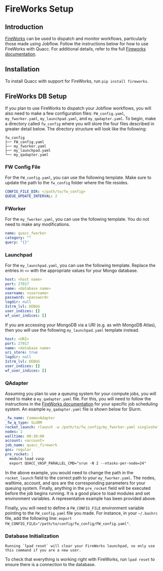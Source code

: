 # FireWorks Setup

## Introduction

[FireWorks](https://github.com/materialsproject/fireworks) can be used to dispatch and monitor workflows, particularly those made using Jobflow. Follow the instructions below for how to use FireWorks with Quacc. For additional details, refer to the full [Fireworks documentation](https://github.com/materialsproject/fireworks).

## Installation

To install Quacc with support for FireWorks, run `pip install fireworks`.

## FireWorks DB Setup

If you plan to use FireWorks to dispatch your Jobflow workflows, you will also need to make a few configuration files: `FW_config.yaml`, `my_fworker.yaml`, `my_launchpad.yaml`, and `my_qadapter.yaml`. To begin, make a directory called `fw_config` where you will store the four files described in greater detail below. The directory structure will look like the following:

```text
fw_config
├── FW_config.yaml
├── my_fworker.yaml
├── my_launchpad.yaml
└── my_qadapter.yaml
```

### FW Config File

For the `FW_config.yaml`, you can use the following template. Make sure to update the path to the `fw_config` folder where the file resides.

```yaml
CONFIG_FILE_DIR: </path/to/fw_config>
QUEUE_UPDATE_INTERVAL: 2
```

### FWorker

For the `my_fworker.yaml`, you can use the following template. You do not need to make any modifications.

```yaml
name: quacc_fworker
category: ""
query: "{}"
```

### Launchpad

For the `my_launchpad.yaml`, you can use the following template. Replace the entries in `<>` with the appropriate values for your Mongo database.

```yaml
host: <host name>
port: 27017
name: <database name>
username: <username>
password: <password>
logdir: null
Istrm_lvl: DEBUG
user_indices: []
wf_user_indices: []
```

If you are accessing your MongoDB via a URI (e.g. as with MongoDB Atlas), then you will use the following `my_launchpad.yaml` template instead.

```yaml
host: <URI>
port: 27017
name: <database name>
uri_store: true
logdir: null
Istrm_lvl: DEBUG
user_indices: []
wf_user_indices: []
```

### QAdapter

Assuming you plan to use a queuing system for your compute jobs, you will need to make a `my_qadapter.yaml` file. For this, you will need to follow the instructions in the [FireWorks documentation](https://materialsproject.github.io/fireworks/qadapter_programming.html) for your specific job scheduling system. An example `my_qadapter.yaml` file is shown below for Slurm.

```yaml
_fw_name: CommonAdapter
_fw_q_type: SLURM
rocket_launch: rlaunch -w /path/to/fw_config/my_fworker.yaml singleshot
nodes: 2
walltime: 00:30:00
account: <account>
job_name: quacc_firework
qos: regular
pre_rocket: |
  module load vasp
  export QUACC_VASP_PARALLEL_CMD="srun -N 2 --ntasks-per-node=24"
```

In the above example, you would need to change the path in the `rocket_launch` field to the correct path to your `my_fworker.yaml`. The nodes, walltime, account, and qos are the corresponding parameters for your queuing system. Finally, anything in the `pre_rocket` field will be executed before the job begins running. It is a good place to load modules and set environment variables. A representative example has been provided above.

Finally, you will need to define a `FW_CONFIG_FILE` environment variable pointing to the `FW_config.yaml` file you made. For instance, in your `~/.bashrc` file, add the following line:
`export FW_CONFIG_FILE="/path/to/config/fw_config/FW_config.yaml"`.

### Database Initialization

```{warning}
Running `lpad reset` will clear your FireWorks launchpad, so only use this command if you are a new user.
```

To check that everything is working right with FireWorks, run `lpad reset` to ensure there is a connection to the database.
